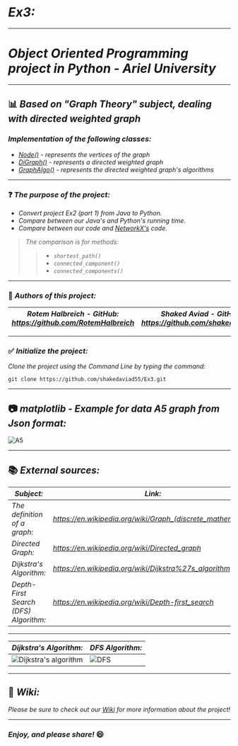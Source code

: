 # *Ex3:*
----------------------------------------------------------------------------------------------------------
# *Object Oriented Programming project in Python - Ariel University*
----------------------------------------------------------------------------------------------------------
## :bar_chart: *Based on "Graph Theory" subject, dealing with directed weighted graph*
### *Implementation of the following classes:*
- *[Node()](https://github.com/RotemHalbreich/Ex3/wiki/Node-Class) - represents the vertices of the graph*
- *[DiGraph()](https://github.com/RotemHalbreich/Ex3/wiki/DiGraph-Class) - represents a directed weighted graph*
- *[GraphAlgo()](https://github.com/RotemHalbreich/Ex3/wiki/GraphAlgo-Class) - represents the directed weighted graph's algorithms*

----------------------------------------------------------------------------------------------------------
### :question: *The purpose of the project:*
- *Convert project Ex2 (part 1) from Java to Python.* 
- *Compare between our Java's and Python's running time.*
- *Compare between our code and [NetworkX's](https://networkx.org/documentation/stable/tutorial.html) code.*
>*The comparison is for methods:*
>> - *`shortest_path()`*
>> - *`connected_component()`* 
>> - *`connected_components()`*


----------------------------------------------------------------------------------------------------------
### :pencil: *Authors of this project:*
| *Rotem Halbreich  -  GitHub: https://github.com/RotemHalbreich* | *Shaked Aviad  -  GitHub: https://github.com/shakedaviad55* |
------------------------------------------------------|----------------------------------------------------
----------------------------------------------------------------------------------------------------------
### :white_check_mark: *Initialize the project:*
*Clone the project using the Command Line by typing the command:*

`git clone https://github.com/shakedaviad55/Ex3.git`

----------------------------------------------------------------------------------------------------------
## :camera: *matplotlib - Example for data A5 graph from Json format:*
![A5](https://user-images.githubusercontent.com/66558110/104127304-16daaa00-536a-11eb-8676-76ed0a17373d.png)

----------------------------------------------------------------------------------------------------------

## :books: *External sources:*
  *Subject:* | *Link:*
------------------------------------------------------|----------------------------------------------------
*The definition of a graph:* | *https://en.wikipedia.org/wiki/Graph_(discrete_mathematics)* 
*Directed Graph:* | *https://en.wikipedia.org/wiki/Directed_graph*
*Dijkstra's Algorithm:* | *https://en.wikipedia.org/wiki/Dijkstra%27s_algorithm*
*Depth-First Search (DFS) Algorithm:* | *https://en.wikipedia.org/wiki/Depth-first_search*

----------------------------------------------------------------------------------------------------------
  *Dijkstra's Algorithm:* | *DFS Algorithm:*
------------------------------------------------------|----------------------------------------------------
 ![Dijkstra's algorithm](https://upload.wikimedia.org/wikipedia/commons/5/57/Dijkstra_Animation.gif)|![DFS](https://miro.medium.com/max/1280/0*miG6xdyYzdvrB67S.gif)

----------------------------------------------------------------------------------------------------------
## :book: *Wiki:*
*Please be sure to check out our [Wiki](https://github.com/shakedaviad55/Ex3/wiki) for more information about the project!*

----------------------------------------------------------------------------------------------------------
### *Enjoy, and please share!* :smile:
